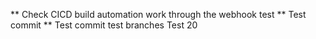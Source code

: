 ** Check CICD build automation work through the webhook test
** Test commit
** Test commit test branches
Test 20
